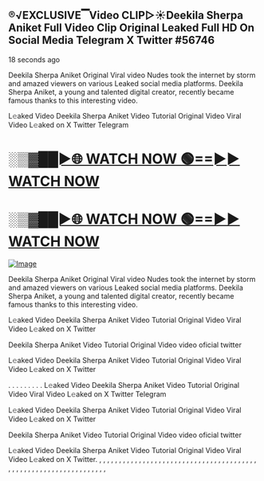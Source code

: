 ## ®️√EXCLUSIVE▔Video CLIP▷☀️Deekila Sherpa Aniket Full Video Clip Original Leaked Full HD On Social Media Telegram X Twitter #56746

18 seconds ago

Deekila Sherpa Aniket Original Viral video Nudes took the internet by storm and amazed viewers on various Leaked social media platforms. Deekila Sherpa Aniket, a young and talented digital creator, recently became famous thanks to this interesting video.

L𝚎aked Video Deekila Sherpa Aniket Video Tutorial Original Video Viral Video L𝚎aked on X Twitter Telegram

<h1><a href="https://happiness-bro.blogspot.com/2024/12/refhttpsviralvideotrending.html" rel="nofollow">░▒▓██►🌐 WATCH NOW 🟢==►► WATCH NOW</a></h1>




<h1><a href="https://happiness-bro.blogspot.com/2024/12/refhttpsviralvideotrending.html" rel="nofollow">░▒▓██►🌐 WATCH NOW 🟢==►► WATCH NOW</a></h1>




[![Image](https://github.com/user-attachments/assets/ff3b7bd4-415c-4ca3-a6c8-b1f096193c29)](https://happiness-bro.blogspot.com/2024/12/refhttpsviralvideotrending.html)


Deekila Sherpa Aniket Original Viral video Nudes took the internet by storm and amazed viewers on various Leaked social media platforms. Deekila Sherpa Aniket, a young and talented digital creator, recently became famous thanks to this interesting video.

L𝚎aked Video Deekila Sherpa Aniket Video Tutorial Original Video Viral Video L𝚎aked on X Twitter

Deekila Sherpa Aniket Video Tutorial Original Video video oficial twitter

L𝚎aked Video Deekila Sherpa Aniket Video Tutorial Original Video Viral Video L𝚎aked on X Twitter

. . . . . . . . . L𝚎aked Video Deekila Sherpa Aniket Video Tutorial Original Video Viral Video L𝚎aked on X Twitter Telegram

L𝚎aked Video Deekila Sherpa Aniket Video Tutorial Original Video Viral Video L𝚎aked on X Twitter

Deekila Sherpa Aniket Video Tutorial Original Video video oficial twitter

L𝚎aked Video Deekila Sherpa Aniket Video Tutorial Original Video Viral Video L𝚎aked on X Twitter.
,
,
,
,
,
,
,
,
,
,
,
,
,
,
,
,
,
,
,
,
,
,
,
,
,
,
,
,
,
,
,
,
,
,
,
,
,
,
,
,
,
,
,
,
,
,
,
,
,
,
,
,
,
,
,
,
,
,
,
,
,
,
,
,
,
